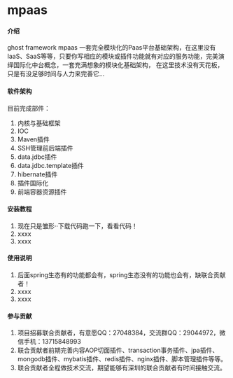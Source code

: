 # mpaas

#### 介绍
ghost framework mpaas 一套完全模块化的Paas平台基础架构，在这里没有IaaS、SaaS等等，只要你写相应的模块或插件功能就有对应的服务功能，完美演绎国际化中台概念，一套充满想象的模块化基础架构，
在这里技术没有天花板，只是有没足够时间与人力来完善它...
#### 软件架构
目前完成部件：
1.  内核与基础框架
2.  IOC
3.  Maven插件
4.  SSH管理前后端插件
5.  data.jdbc插件
6.  data.jdbc.template插件
7.  hibernate插件
8.  插件国际化
9.  前端容器资源插件
#### 安装教程

1.  现在只是雏形··下载代码跑一下，看看代码！
2.  xxxx
3.  xxxx

#### 使用说明

1.  后面spring生态有的功能都会有，spring生态没有的功能也会有，缺联合贡献者！
2.  xxxx
3.  xxxx

#### 参与贡献

1.  项目招募联合贡献者，有意愿QQ：27048384，交流群QQ：29044972，微信手机：13715848993
2.  联合贡献者前期完善内容AOP切面插件、transaction事务插件、jpa插件、mongodb插件、mybatis插件、redis插件、nginx插件、脚本管理插件等等。
3.  联合贡献者全程做技术交流，期望能够有深圳的联合贡献者有时间接触交流。
